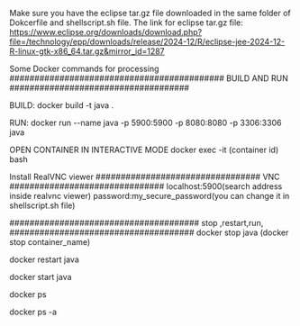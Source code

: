 Make sure you have the eclipse tar.gz file downloaded in the same folder of Dokcerfile and shellscript.sh file. 
The link for eclipse tar.gz file: https://www.eclipse.org/downloads/download.php?file=/technology/epp/downloads/release/2024-12/R/eclipse-jee-2024-12-R-linux-gtk-x86_64.tar.gz&mirror_id=1287

Some Docker commands for processing 
###########################################    BUILD AND RUN      ####################################

BUILD: 
docker build -t java .

RUN:
docker run --name java -p 5900:5900 -p 8080:8080 -p 3306:3306 java

OPEN CONTAINER IN INTERACTIVE MODE
docker exec -it (container id) bash

Install RealVNC viewer 
#################################       VNC       ############################### 
localhost:5900(search address inside realvnc viewer)
password:my_secure_password(you can change it in shellscript.sh file)

######################################     stop ,restart,run, #####################################
docker stop java (docker stop container_name)

docker restart java

docker start java

docker ps

docker ps -a
